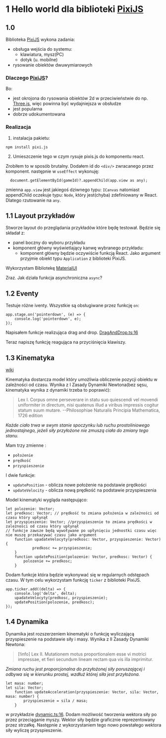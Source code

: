 # 1 Hello world dla biblioteki [PixiJS](https://pixijs.com/)


## 1.0 

Biblioteka [PixiJS](https://pixijs.com/) wykona zadania:
+ obsługa wejścia do systemu:
    + klawiatura, mysz(PC)
    + dotyk (u. mobilne)
+ rysowanie obiektów dwuwymiarowych

### Dlaczego [PixiJS](https://pixijs.com/)? 

Bo:

+ jest okrojona do rysowania obiektów 2d w przeciwieństwie do np. [Three.js](https://threejs.org/), więc powinna być wydajniejsza w obsłudze
+ jest popularna 
+ dobrze udokumentowana

### Realizacja

1) instalacja pakietu:
``` 
npm install pixi.js
```
2) Umieszczenie tego w czym rysuje pixis.js do komponentu react. 

Zrobiłem to w sposób brutalny. Dodałem id do `<div/>` zwracanego przez komponent. następnie w `useEffect` wykonuję:
```TS
  document.getElementById(gameId)?.appendChild(app.view as any);
  ```
zmienna `app.view` jest jakiegoś dziwnego typu: `ICanvas` natomiast appendChild oczekuje typu: `Node`,  który jest(chyba) zdefiniowany w React. Dlatego rzutowanie na `any`.

## 1.1 Layout przykładów

Stworze layout do przeglądania przykładów które będę testował. Będzie się składał z:
+ panel boczny do wyboru przykładu
+ komponent główny wyświetlający kanwę wybranego przykładu:
    + komponent główny będzie oczywiście funkcją React. Jako argument przyjmie obiekt typu `Application` z biblioteki PixiJS.

Wykorzystam Bibliotekę [MaterialUI](https://mui.com/)

Zraz. Jak działa funkcja asynchroniczna `async`?

## 1.2 Eventy

 Testuje różne iventy. Wszystkie są obsługiwane przez funkcję `on`: <!--(kod poniżej wygenerował Copilot) -->
```TS
app.stage.on('pointerdown', (e) => {
    console.log('pointerdown', e);
});
``` 
Napisałem funkcje realizująca drag and drop.
[DragAndDrop.ts:16](../apps/dragAndDrop.ts#L16)

Teraz napiszę funkcję reagująca na przyciśnięcia klawiszy.

## 1.3 Kinematyka
[wiki](https://pl.wikipedia.org/wiki/Kinematyka)

Kinematyka dostarcza model który umożliwia obliczenie pozycji obiektu w zależności od czasu. Wynika  z I Zasady Dynamiki Newtona(bez sęsu, kinematyka wynika z dynamiki trzeba to poprawić):

> Lex I. Corpus omne perseverare in statu suo quiescendi vel movendi uniformiter in directum, nisi quatenus illud a viribus impressis cogitur statum suum mutare.
> 									--Philosophiae Naturalis Principia Mathematica, 1726 edition

_Każde ciało trwa w swym stanie spoczynku lub ruchu prostoliniowego jednostajnego, jeżeli siły przyłożone nie zmuszą ciała do zmiany tego stanu._

Mam trzy zmienne :
 + `położenie`
 + `prędkość`
 + `przyspieszenie`

 I dwie funkcje:
 + `updatePosition` - oblicza nowe położenie na podstawie prędkości
 + `updateVelocity` - oblicza nową prędkość na podstawie przyspieszenia

 Model kinematyki wygląda następująco:
```TS
let polozenie: Vector; 
let predkosc: Vector; // prędkość to zmiana położenia w zależności od czasu który upłynął
let przyspieszenie: Vector; //przyspieszenie to zmiana prędkości w zależności od czasu który upłynął
// funkcje zawsze będą wywoływane po upłynięciu jednostki czasu więc nie muszę przekazywać czasu jako argument
    function upadateVelocyty(predkosc: Vector, przyspieszenie: Vector) {
            predkosc += przyspieszenie;
    }
    function updatePosition(polozenie: Vector, predkosc: Vector) {
        polozenie += predkosc;
    }
```

Dodam funkcje która będzie wykonywać się w regularnych odstępach czasu. W tym celu wykorzystam funkcję `ticker` z biblioteki PixiJS. <!--(kod poniżej wygenerował Copilot) -->
```TS   
app.ticker.add((delta) => {
    console.log('delta', delta);
    upadateVelocyty(predkosc, przyspieszenie);
    updatePosition(polozenie, predkosc);
});
```
## 1.4 Dynamika

Dynamika jest rozszerzeniem kinematyki o funkcję wyliczającą przyspieszenie na podstawie siły i masy. Wynika z II Zasady Dynamiki Newtona:
>[!info]
> Lex II. Mutationem motus proportionalem esse vi motrici impressae, et fieri secundum lineam rectam qua vis illa imprimitur.

_Zmiana ruchu jest proporcjonalna do przyłożonej siły poruszającej i odbywa się w kierunku prostej, wzdłuż której siła jest przyłożona._

```TS
let masa: number;
let sila: Vector;
    function updateAcceleration(przyspieszenie: Vector, sila: Vector, masa: number) {
        przyspieszenie = sila / masa;
    }
```



w przykładzie [dynamic.ts:16](../appsPixi/dynamic.ts#L16). Dodam możliwość tworzenia wektora siły po przez przeciąganie myszy. Wektor siły będzie graficznie reprezentowany przez strzałkę. Następnie z wykorzystaniem tego nowo powstałego wektora siły wyliczę przyspieszenie.

